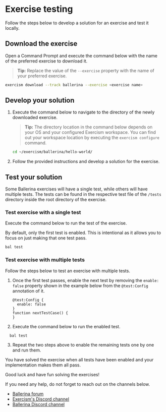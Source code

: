 # Exercise testing

Follow the steps below to develop a solution for an exercise and test it locally.

## Download the exercise

Open a Command Prompt and execute the command below with the name of the preferred exercise to download it.

>**Tip:** Replace the value of the `--exercise` property with the name of your preferred exercise.

```sh
exercism download --track ballerina --exercise <exercise name>
```

## Develop your solution

1. Execute the command below to navigate to the directory of the newly downloaded exercise.

     >**Tip:** The directory location in the command below depends on your OS and your configured Exercism workspace. You can find out your workspace location by executing the `exercism configure` command.

     ```sh
     cd ~/exercism/ballerina/hello-world/
     ```

2. Follow the provided instructions and develop a solution for the exercise.

## Test your solution

Some Ballerina exercises will have a single test, while others will have multiple tests. The tests can be found in the respective test file of the `/tests` directory inside the root directory of the exercise.

### Test exercise with a single test

Execute the command below to run the test of the exercise.

By default, only the first test is enabled. This is intentional as it allows you to focus on just making that one test pass. 
     
```sh
bal test
```

### Test exercise with multiple tests

Follow the steps below to test an exercise with multiple tests.

1. Once the first test passes, enable the next test by removing the `enable: false` property shown in the example below from the `@test:Config` annotation of it.

     ```ballerina
     @test:Config {
       enable: false
     }
     function nextTestCase() {
     }
     ``` 

2.  Execute the command below to run the enabled test.

   ```sh
     bal test
   ```

3. Repeat the two steps above to enable the remaining tests one by one and run them.

You have solved the exercise when all tests have been enabled and your implementation makes them all pass.

Good luck and have fun solving the exercises!

If you need any help, do not forget to reach out on the channels below.
- [Ballerina forum](https://forum.exercism.org/c/programming/ballerina/232)
- [Exercism's Discord channel](https://exercism.org/r/discord)
- [Ballerina Discord channel](https://discord.gg/ballerinalang)
